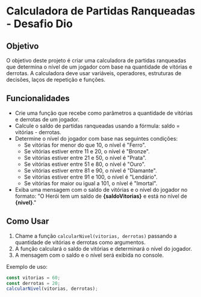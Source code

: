 # Calculadora de Partidas Ranqueadas - Desafio Dio

## Objetivo

O objetivo deste projeto é criar uma calculadora de partidas ranqueadas que determina o nível de um jogador com base na quantidade de vitórias e derrotas. A calculadora deve usar variáveis, operadores, estruturas de decisões, laços de repetição e funções.

## Funcionalidades

- Crie uma função que recebe como parâmetros a quantidade de vitórias e derrotas de um jogador.
- Calcule o saldo de partidas ranqueadas usando a fórmula: saldo = vitórias - derrotas.
- Determine o nível do jogador com base nas seguintes condições:
  - Se vitórias for menor do que 10, o nível é "Ferro".
  - Se vitórias estiver entre 11 e 20, o nível é "Bronze".
  - Se vitórias estiver entre 21 e 50, o nível é "Prata".
  - Se vitórias estiver entre 51 e 80, o nível é "Ouro".
  - Se vitórias estiver entre 81 e 90, o nível é "Diamante".
  - Se vitórias estiver entre 91 e 100, o nível é "Lendário".
  - Se vitórias for maior ou igual a 101, o nível é "Imortal".
- Exiba uma mensagem com o saldo de vitórias e o nível do jogador no formato:
  "O Herói tem um saldo de **{saldoVitorias}** e está no nível de **{nivel}**."

## Como Usar

1. Chame a função `calcularNivel(vitorias, derrotas)` passando a quantidade de vitórias e derrotas como argumentos.
2. A função calculará o saldo de vitórias e determinará o nível do jogador.
3. A mensagem com o saldo e o nível será exibida no console.

Exemplo de uso:

```javascript
const vitorias = 60;
const derrotas = 20;
calcularNivel(vitorias, derrotas);
